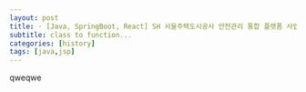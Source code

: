 ```yaml
---
layout: post
title: · [Java, SpringBoot, React] SH 서울주택도시공사 안전관리 통합 플랫폼 사업
subtitle: class to function...
categories: [history]
tags: [java,jsp]
---
```


qweqwe